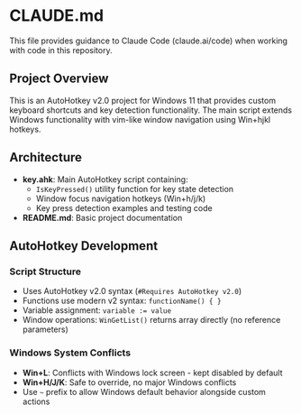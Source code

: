 # CLAUDE.md

This file provides guidance to Claude Code (claude.ai/code) when working with code in this repository.

## Project Overview

This is an AutoHotkey v2.0 project for Windows 11 that provides custom keyboard shortcuts and key detection functionality. The main script extends Windows functionality with vim-like window navigation using Win+hjkl hotkeys.

## Architecture

- **key.ahk**: Main AutoHotkey script containing:
  - `IsKeyPressed()` utility function for key state detection
  - Window focus navigation hotkeys (Win+h/j/k)
  - Key press detection examples and testing code
- **README.md**: Basic project documentation

## AutoHotkey Development

### Script Structure
- Uses AutoHotkey v2.0 syntax (`#Requires AutoHotkey v2.0`)
- Functions use modern v2 syntax: `functionName() { }` 
- Variable assignment: `variable := value`
- Window operations: `WinGetList()` returns array directly (no reference parameters)


### Windows System Conflicts
- **Win+L**: Conflicts with Windows lock screen - kept disabled by default
- **Win+H/J/K**: Safe to override, no major Windows conflicts
- Use `~` prefix to allow Windows default behavior alongside custom actions

